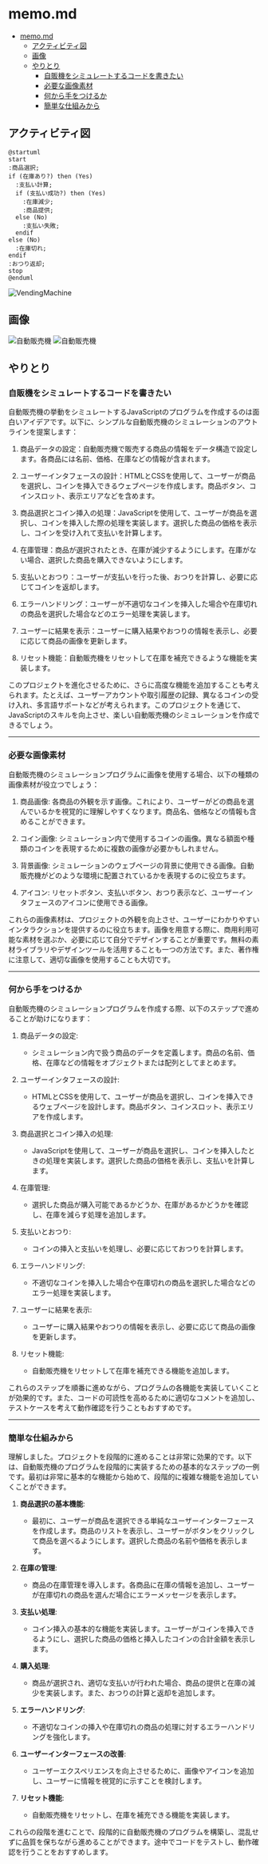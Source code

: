 # memo.md
- [memo.md](#memomd)
  - [アクティビティ図](#アクティビティ図)
  - [画像](#画像)
  - [やりとり](#やりとり)
    - [自販機をシミュレートするコードを書きたい](#自販機をシミュレートするコードを書きたい)
    - [必要な画像素材](#必要な画像素材)
    - [何から手をつけるか](#何から手をつけるか)
    - [簡単な仕組みから](#簡単な仕組みから)

## アクティビティ図
```plantuml
@startuml
start
:商品選択;
if (在庫あり?) then (Yes)
  :支払い計算;
  if (支払い成功?) then (Yes)
    :在庫減少;
    :商品提供;
  else (No)
    :支払い失敗;
  endif
else (No)
  :在庫切れ;
endif
:おつり返却;
stop
@enduml
```

![VendingMachine](../images/vendingMachine.png)

## 画像
![自動販売機](../images/vending_machine_0.png)
![自動販売機](../images/vending_machine_1.jpg)

## やりとり
### 自販機をシミュレートするコードを書きたい

自動販売機の挙動をシミュレートするJavaScriptのプログラムを作成するのは面白いアイデアです。以下に、シンプルな自動販売機のシミュレーションのアウトラインを提案します：

1. 商品データの設定：自動販売機で販売する商品の情報をデータ構造で設定します。各商品には名前、価格、在庫などの情報が含まれます。

2. ユーザーインタフェースの設計：HTMLとCSSを使用して、ユーザーが商品を選択し、コインを挿入できるウェブページを作成します。商品ボタン、コインスロット、表示エリアなどを含めます。

3. 商品選択とコイン挿入の処理：JavaScriptを使用して、ユーザーが商品を選択し、コインを挿入した際の処理を実装します。選択した商品の価格を表示し、コインを受け入れて支払いを計算します。

4. 在庫管理：商品が選択されたとき、在庫が減少するようにします。在庫がない場合、選択した商品を購入できないようにします。

5. 支払いとおつり：ユーザーが支払いを行った後、おつりを計算し、必要に応じてコインを返却します。

6. エラーハンドリング：ユーザーが不適切なコインを挿入した場合や在庫切れの商品を選択した場合などのエラー処理を実装します。

7. ユーザーに結果を表示：ユーザーに購入結果やおつりの情報を表示し、必要に応じて商品の画像を更新します。

8. リセット機能：自動販売機をリセットして在庫を補充できるような機能を実装します。

このプロジェクトを進化させるために、さらに高度な機能を追加することも考えられます。たとえば、ユーザーアカウントや取引履歴の記録、異なるコインの受け入れ、多言語サポートなどが考えられます。このプロジェクトを通じて、JavaScriptのスキルを向上させ、楽しい自動販売機のシミュレーションを作成できるでしょう。

---
### 必要な画像素材

自動販売機のシミュレーションプログラムに画像を使用する場合、以下の種類の画像素材が役立つでしょう：

1. 商品画像: 各商品の外観を示す画像。これにより、ユーザーがどの商品を選んでいるかを視覚的に理解しやすくなります。商品名、価格などの情報も含めることができます。

2. コイン画像: シミュレーション内で使用するコインの画像。異なる額面や種類のコインを表現するために複数の画像が必要かもしれません。

3. 背景画像: シミュレーションのウェブページの背景に使用できる画像。自動販売機がどのような環境に配置されているかを表現するのに役立ちます。

4. アイコン: リセットボタン、支払いボタン、おつり表示など、ユーザーインタフェースのアイコンに使用できる画像。

これらの画像素材は、プロジェクトの外観を向上させ、ユーザーにわかりやすいインタラクションを提供するのに役立ちます。画像を用意する際に、商用利用可能な素材を選ぶか、必要に応じて自分でデザインすることが重要です。無料の素材ライブラリやデザインツールを活用することも一つの方法です。また、著作権に注意して、適切な画像を使用することも大切です。

---
### 何から手をつけるか

自動販売機のシミュレーションプログラムを作成する際、以下のステップで進めることが助けになります：

1. 商品データの設定:
   - シミュレーション内で扱う商品のデータを定義します。商品の名前、価格、在庫などの情報をオブジェクトまたは配列としてまとめます。

2. ユーザーインタフェースの設計:
   - HTMLとCSSを使用して、ユーザーが商品を選択し、コインを挿入できるウェブページを設計します。商品ボタン、コインスロット、表示エリアを作成します。

3. 商品選択とコイン挿入の処理:
   - JavaScriptを使用して、ユーザーが商品を選択し、コインを挿入したときの処理を実装します。選択した商品の価格を表示し、支払いを計算します。

4. 在庫管理:
   - 選択した商品が購入可能であるかどうか、在庫があるかどうかを確認し、在庫を減らす処理を追加します。

5. 支払いとおつり:
   - コインの挿入と支払いを処理し、必要に応じておつりを計算します。

6. エラーハンドリング:
   - 不適切なコインを挿入した場合や在庫切れの商品を選択した場合などのエラー処理を実装します。

7. ユーザーに結果を表示:
   - ユーザーに購入結果やおつりの情報を表示し、必要に応じて商品の画像を更新します。

8. リセット機能:
   - 自動販売機をリセットして在庫を補充できる機能を追加します。

これらのステップを順番に進めながら、プログラムの各機能を実装していくことが効果的です。また、コードの可読性を高めるために適切なコメントを追加し、テストケースを考えて動作確認を行うこともおすすめです。

---
### 簡単な仕組みから

理解しました。プロジェクトを段階的に進めることは非常に効果的です。以下は、自動販売機のプログラムを段階的に実装するための基本的なステップの一例です。最初は非常に基本的な機能から始めて、段階的に複雑な機能を追加していくことができます。

1. **商品選択の基本機能**:
    - 最初に、ユーザーが商品を選択できる単純なユーザーインターフェースを作成します。商品のリストを表示し、ユーザーがボタンをクリックして商品を選べるようにします。選択した商品の名前や価格を表示します。

2. **在庫の管理**:
    - 商品の在庫管理を導入します。各商品に在庫の情報を追加し、ユーザーが在庫切れの商品を選んだ場合にエラーメッセージを表示します。

3. **支払い処理**:
    - コイン挿入の基本的な機能を実装します。ユーザーがコインを挿入できるようにし、選択した商品の価格と挿入したコインの合計金額を表示します。

4. **購入処理**:
    - 商品が選択され、適切な支払いが行われた場合、商品の提供と在庫の減少を実装します。また、おつりの計算と返却を追加します。

5. **エラーハンドリング**:
    - 不適切なコインの挿入や在庫切れの商品の処理に対するエラーハンドリングを強化します。

6. **ユーザーインターフェースの改善**:
    - ユーザーエクスペリエンスを向上させるために、画像やアイコンを追加し、ユーザーに情報を視覚的に示すことを検討します。

7. **リセット機能**:
    - 自動販売機をリセットし、在庫を補充できる機能を実装します。

これらの段階を進むことで、段階的に自動販売機のプログラムを構築し、混乱せずに品質を保ちながら進めることができます。途中でコードをテストし、動作確認を行うことをおすすめします。